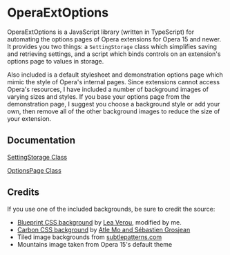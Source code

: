# OperaExtOptions

OperaExtOptions is a JavaScript library (written in TypeScript) for automating the options pages of Opera extensions for Opera 15 and newer. It provides you two things: a `SettingStorage` class which simplifies saving and retrieving settings, and a script which binds controls on an extension's options page to values in storage.

Also included is a default stylesheet and demonstration options page which mimic the style of Opera's internal pages. Since extensions cannot access Opera's resources, I have included a number of background images of varying sizes and styles. If you base your options page from the demonstration page, I suggest you choose a background style or add your own, then remove all of the other background images to reduce the size of your extension.

## Documentation

[SettingStorage Class](https://github.com/ChaosinaCan/OperaExtOptions2/wiki/SettingStorage-Class)

[OptionsPage Class](https://github.com/ChaosinaCan/OperaExtOptions2/wiki/OptionsPage-Class)

## Credits
If you use one of the included backgrounds, be sure to credit the source:
- [Blueprint CSS background](http://lea.verou.me/css3patterns/#blueprint-grid) by [Lea Verou](http://lea.verou.me/), modified by me.
- [Carbon CSS background](http://lea.verou.me/css3patterns/#carbon) by [Atle Mo and Sébastien Grosjean](http://www.zencocoon.com/)
- Tiled image backgrounds from [subtlepatterns.com](http://subtlepatterns.com)
- Mountains image taken from Opera 15's default theme
